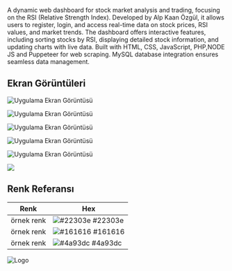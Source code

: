 
A dynamic web dashboard for stock market analysis and trading, focusing on the RSI (Relative Strength Index). Developed by Alp Kaan Özgül, it allows users to register, login, and access real-time data on stock prices, RSI values, and market trends. The dashboard offers interactive features, including sorting stocks by RSI, displaying detailed stock information, and updating charts with live data. Built with HTML, CSS, JavaScript, PHP,NODE JS and Puppeteer for web scraping. MySQL database integration ensures seamless data management.


## Ekran Görüntüleri

![Uygulama Ekran Görüntüsü](https://i.ibb.co/t4Ph3vW/Ekran-g-r-nt-s-2024-03-10-035459.png)

![Uygulama Ekran Görüntüsü](https://i.ibb.co/SVs4GpW/Ekran-g-r-nt-s-2024-03-10-035511.png)

![Uygulama Ekran Görüntüsü](https://i.ibb.co/whgm08z/Ekran-g-r-nt-s-2024-03-10-035522.png)

![Uygulama Ekran Görüntüsü](https://i.ibb.co/n88CpRX/Ekran-g-r-nt-s-2024-03-10-035536.png)

![Uygulama Ekran Görüntüsü](https://i.ibb.co/GVvDcj2/Ekran-g-r-nt-s-2024-03-10-035559.png)

![](https://i.ibb.co/cF1QmRZ/Ekran-g-r-nt-s-2024-03-10-035609.png)




  ## Renk Referansı

| Renk             | Hex                                                                |
| ----------------- | ------------------------------------------------------------------ |
| örnek renk | ![#22303e](https://via.placeholder.com/10/0a192f?text=+) #22303e |
| örnek renk | ![#161616](https://via.placeholder.com/10/f8f8f8?text=+) #161616|
| örnek renk | ![#4a93dc](https://via.placeholder.com/10/00b48a?text=+) #4a93dc|

![Logo](https://i.ibb.co/R30Qvft/bullrsi.jpg)

    
